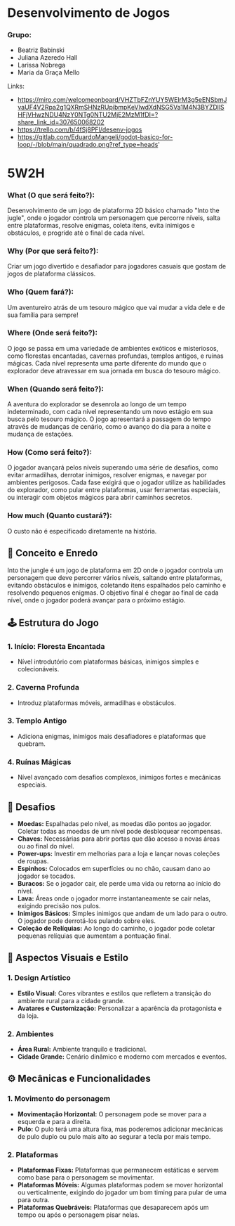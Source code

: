 # Desenvolvimento de Jogos 
### Grupo: 
* Beatriz Babinski
* Juliana Azeredo Hall
* Larissa Nobrega
* Maria da Graça Mello 

Links: 
- https://miro.com/welcomeonboard/VHZTbFZnYUY5WElrM3g5eENSbmJvaUF4V2Rpa2g1QXRmSHNzRUpibmpKeVlwdXdNSG5Va1M4N3BYZDllSHFjVHwzNDU4NzY0NTg0NTU2MjE2MzM1fDI=?share_link_id=307650068202
- https://trello.com/b/4fSj8PFl/desenv-jogos
- https://gitlab.com/EduardoMangeli/godot-basico-for-loop/-/blob/main/quadrado.png?ref_type=heads'


# 5W2H
### What (O que será feito?):
Desenvolvimento de um jogo de plataforma 2D básico chamado "Into the jugle", onde o jogador controla um personagem que percorre níveis, salta entre plataformas, resolve enigmas, coleta itens, evita inimigos e obstáculos, e progride até o final de cada nível.

###  Why (Por que será feito?):
Criar um jogo divertido e desafiador para jogadores casuais que gostam de jogos de plataforma clássicos.

###  Who (Quem fará?):
Um aventureiro atrás de um tesouro mágico que vai mudar a vida dele e de sua família para sempre!

###  Where (Onde será feito?):
O jogo se passa em uma variedade de ambientes exóticos e misteriosos, como florestas encantadas, cavernas profundas, templos antigos, e ruínas mágicas. Cada nível representa uma parte diferente do mundo que o explorador deve atravessar em sua jornada em busca do tesouro mágico.

###  When (Quando será feito?):
A aventura do explorador se desenrola ao longo de um tempo indeterminado, com cada nível representando um novo estágio em sua busca pelo tesouro mágico. O jogo apresentará a passagem do tempo através de mudanças de cenário, como o avanço do dia para a noite e mudança de estações.

###  How (Como será feito?):
O jogador avançará pelos níveis superando uma série de desafios, como evitar armadilhas, derrotar inimigos, resolver enigmas, e navegar por ambientes perigosos. Cada fase exigirá que o jogador utilize as habilidades do explorador, como pular entre plataformas, usar ferramentas especiais, ou interagir com objetos mágicos para abrir caminhos secretos.

###  How much (Quanto custará?):
O custo não é especificado diretamente na história.



## 📜 Conceito e Enredo

Into the jungle é um jogo de plataforma em 2D onde o jogador controla um personagem que deve percorrer vários níveis, saltando entre plataformas, evitando obstáculos e inimigos, coletando itens espalhados pelo caminho e resolvendo pequenos enigmas. O objetivo final é chegar ao final de cada nível, onde o jogador poderá avançar para o próximo estágio.

## 🕹️ Estrutura do Jogo

### 1. Início: Floresta Encantada
- Nível introdutório com plataformas básicas, inimigos simples e colecionáveis.


### 2. Caverna Profunda
- Introduz plataformas móveis, armadilhas e obstáculos.

### 3. Templo Antigo
- Adiciona enigmas, inimigos mais desafiadores e plataformas que quebram.

### 4. Ruínas Mágicas
- Nível avançado com desafios complexos, inimigos fortes e mecânicas especiais.

## 🧩 Desafios

- **Moedas:** Espalhadas pelo nível, as moedas dão pontos ao jogador. Coletar todas as moedas de um nível pode desbloquear recompensas.
- **Chaves:**  Necessárias para abrir portas que dão acesso a novas áreas ou ao final do nível.
- **Power-ups:** Investir em melhorias para a loja e lançar novas coleções de roupas.
- **Espinhos:** Colocados em superfícies ou no chão, causam dano ao jogador se tocados.
- **Buracos:** Se o jogador cair, ele perde uma vida ou retorna ao início do nível.
- **Lava:** Áreas onde o jogador morre instantaneamente se cair nelas, exigindo precisão nos pulos.
- **Inimigos Básicos:** Simples inimigos que andam de um lado para o outro. O jogador pode derrotá-los pulando sobre eles.
- **Coleção de Relíquias:** Ao longo do caminho, o jogador pode coletar pequenas relíquias que aumentam a pontuação final.


## 🎨 Aspectos Visuais e Estilo

### 1. Design Artístico
- **Estilo Visual:** Cores vibrantes e estilos que refletem a transição do ambiente rural para a cidade grande.
- **Avatares e Customização:** Personalizar a aparência da protagonista e da loja.

### 2. Ambientes
- **Área Rural:** Ambiente tranquilo e tradicional.
- **Cidade Grande:** Cenário dinâmico e moderno com mercados e eventos.

## ⚙️ Mecânicas e Funcionalidades

### 1. Movimento do personagem
- **Movimentação Horizontal:** O personagem pode se mover para a esquerda e para a direita.
- **Pulo:** O pulo terá uma altura fixa, mas poderemos adicionar mecânicas de pulo duplo ou pulo mais alto ao segurar a tecla por mais tempo.

### 2. Plataformas
- **Plataformas Fixas:** Plataformas que permanecem estáticas e servem como base para o personagem se movimentar.
- **Plataformas Móveis:**  Algumas plataformas podem se mover horizontal ou verticalmente, exigindo do jogador um bom timing para pular de uma para outra.
- **Plataformas Quebráveis:** Plataformas que desaparecem após um tempo ou após o personagem pisar nelas.

  
